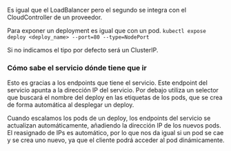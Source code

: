 Es igual que el LoadBalancer pero el segundo se integra con el CloudController de un proveedor. 

Para exponer un deployment es igual que con un pod. 
``kubectl expose deploy <deploy_name> --port=80 --type=NodePort`` 

Si no indicamos el tipo por defecto será un ClusterIP. 

### Cómo sabe el servicio dónde tiene que ir

Esto es gracias a los endpoints que tiene el servicio. Este endpoint del servicio apunta a la dirección IP del servicio. Por debajo utiliza un selector que buscará el nombre del deploy en las etiquetas de los pods, que se crea de forma automática al desplegar un deploy. 

Cuando escalamos los pods de un deploy, los endpoints del servicio se actualizan automáticamente, añadiendo la dirección IP de los nuevos pods. 
El reasignado de IPs es automático, por lo que nos da igual si un pod se cae y se crea uno nuevo, ya que el cliente podrá acceder al pod dinámicamente. 


